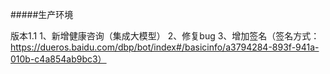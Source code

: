 #####生产环境 

版本1.1
1、新增健康咨询（集成大模型）
2、修复bug
3、增加签名（签名方式：https://dueros.baidu.com/dbp/bot/index#/basicinfo/a3794284-893f-941a-010b-c4a854ab9bc3）